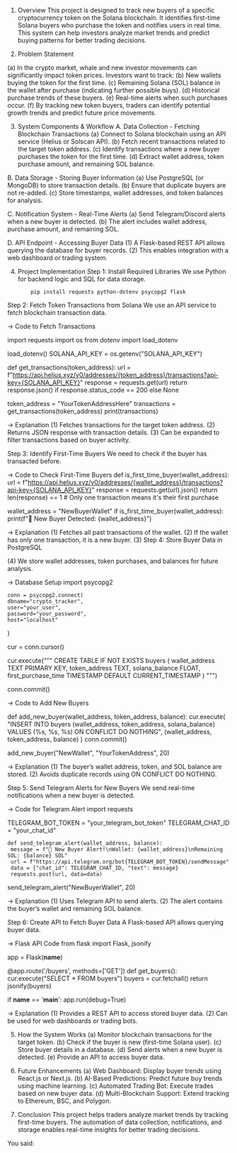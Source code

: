 1. Overview
This project is designed to track new buyers of a specific cryptocurrency token on the Solana blockchain. It identifies first-time Solana buyers who purchase the token and notifies users in real time. This system can help investors analyze market trends and predict buying patterns for better trading decisions.

2. Problem Statement

  (a) In the crypto market, whale and new investor movements can significantly impact token prices. Investors want to track:
  (b) New wallets buying the token for the first time.
  (c) Remaining Solana (SOL) balance in the wallet after purchase (indicating further possible buys).
  (d) Historical purchase trends of these buyers.
  (e) Real-time alerts when such purchases occur.
  (f) By tracking new token buyers, traders can identify potential growth trends and predict future price movements.

3. System Components & Workflow
  A. Data Collection - Fetching Blockchain Transactions
    (a) Connect to Solana blockchain using an API service (Helius or Solscan API).
    (b) Fetch recent transactions related to the target token address.
    (c) Identify transactions where a new buyer purchases the token for the first time.
    (d) Extract wallet address, token purchase amount, and remaining SOL balance.

B. Data Storage - Storing Buyer Information
  (a) Use PostgreSQL (or MongoDB) to store transaction details.
  (b) Ensure that duplicate buyers are not re-added.
  (c) Store timestamps, wallet addresses, and token balances for analysis.

C. Notification System - Real-Time Alerts
  (a) Send Telegram/Discord alerts when a new buyer is detected.
  (b) The alert includes wallet address, purchase amount, and remaining SOL.

D. API Endpoint - Accessing Buyer Data
  (1) A Flask-based REST API allows querying the database for buyer records.
  (2) This enables integration with a web dashboard or trading system.

4. Project Implementation
Step 1: Install Required Libraries
      We use Python for backend logic and SQL for data storage.

           pip install requests python-dotenv psycopg2 flask

Step 2: Fetch Token Transactions from Solana
     We use an API service to fetch blockchain transaction data.

-> Code to Fetch Transactions

import requests
import os
from dotenv import load_dotenv

load_dotenv()
SOLANA_API_KEY = os.getenv("SOLANA_API_KEY")

def get_transactions(token_address):
    url = f"https://api.helius.xyz/v0/addresses/{token_address}/transactions?api-key={SOLANA_API_KEY}"
    response = requests.get(url)
    return response.json() if response.status_code == 200 else None

token_address = "YourTokenAddressHere"
transactions = get_transactions(token_address)
print(transactions)

 -> Explanation
   (1) Fetches transactions for the target token address.
   (2) Returns JSON response with transaction details.
   (3) Can be expanded to filter transactions based on buyer activity.

Step 3: Identify First-Time Buyers
      We need to check if the buyer has transacted before.

-> Code to Check First-Time Buyers
def is_first_time_buyer(wallet_address):
    url = f"https://api.helius.xyz/v0/addresses/{wallet_address}/transactions?api-key={SOLANA_API_KEY}"
    response = requests.get(url).json()
    return len(response) == 1  # Only one transaction means it's their first purchase

wallet_address = "NewBuyerWallet"
if is_first_time_buyer(wallet_address):
    print(f"🚀 New Buyer Detected: {wallet_address}")

 -> Explanation
   (1) Fetches all past transactions of the wallet.
   (2) If the wallet has only one transaction, it is a new buyer.
   (3) Step 4: Store Buyer Data in PostgreSQL

   (4) We store wallet addresses, token purchases, and balances for future analysis.

-> Database Setup
   import psycopg2

    conn = psycopg2.connect(
    dbname="crypto_tracker",
    user="your_user",
    password="your_password",
    host="localhost"
   )

  cur = conn.cursor()

cur.execute("""
CREATE TABLE IF NOT EXISTS buyers (
    wallet_address TEXT PRIMARY KEY,
    token_address TEXT,
    solana_balance FLOAT,
    first_purchase_time TIMESTAMP DEFAULT CURRENT_TIMESTAMP
)
""")

  conn.commit()

 -> Code to Add New Buyers

def add_new_buyer(wallet_address, token_address, balance):
    cur.execute(
        "INSERT INTO buyers (wallet_address, token_address, solana_balance) VALUES (%s, %s, %s) ON CONFLICT DO NOTHING",
        (wallet_address, token_address, balance)
    )
    conn.commit()

add_new_buyer("NewWallet", "YourTokenAddress", 20)

-> Explanation
   (1) The buyer’s wallet address, token, and SOL balance are stored.
   (2) Avoids duplicate records using ON CONFLICT DO NOTHING.

Step 5: Send Telegram Alerts for New Buyers
     We send real-time notifications when a new buyer is detected.

-> Code for Telegram Alert
   import requests

   TELEGRAM_BOT_TOKEN = "your_telegram_bot_token"
   TELEGRAM_CHAT_ID = "your_chat_id"

    def send_telegram_alert(wallet_address, balance):
     message = f"🚀 New Buyer Alert!\nWallet: {wallet_address}\nRemaining SOL: {balance} SOL"
     url = f"https://api.telegram.org/bot{TELEGRAM_BOT_TOKEN}/sendMessage"
     data = {"chat_id": TELEGRAM_CHAT_ID, "text": message}
     requests.post(url, data=data)

   send_telegram_alert("NewBuyerWallet", 20)

 -> Explanation
   (1) Uses Telegram API to send alerts.
   (2) The alert contains the buyer’s wallet and remaining SOL balance.

   Step 6: Create API to Fetch Buyer Data
  A Flask-based API allows querying buyer data.

-> Flask API Code
  from flask import Flask, jsonify

  app = Flask(__name__)

  @app.route('/buyers', methods=['GET'])
  def get_buyers():
    cur.execute("SELECT * FROM buyers")
    buyers = cur.fetchall()
    return jsonify(buyers)

  if __name__ == '__main__':
    app.run(debug=True)

 -> Explanation
   (1) Provides a REST API to access stored buyer data.
   (2) Can be used for web dashboards or trading bots.

5. How the System Works
   (a) Monitor blockchain transactions for the target token.
   (b) Check if the buyer is new (first-time Solana user).
   (c) Store buyer details in a database.
   (d) Send alerts when a new buyer is detected.
   (e) Provide an API to access buyer data.

6. Future Enhancements
  (a) Web Dashboard: Display buyer trends using React.js or Next.js.
  (b) AI-Based Predictions: Predict future buy trends using machine learning.
  (c) Automated Trading Bot: Execute trades based on new buyer data.
  (d) Multi-Blockchain Support: Extend tracking to Ethereum, BSC, and Polygon.

8. Conclusion
This project helps traders analyze market trends by tracking first-time buyers. The automation of data collection, notifications, and storage enables real-time insights for better trading decisions.








You said:
